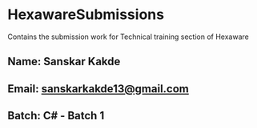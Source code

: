 # HexawareSubmissions
Contains the submission work for Technical training section of Hexaware
## Name: Sanskar Kakde
## Email: sanskarkakde13@gmail.com
## Batch: C# - Batch 1
